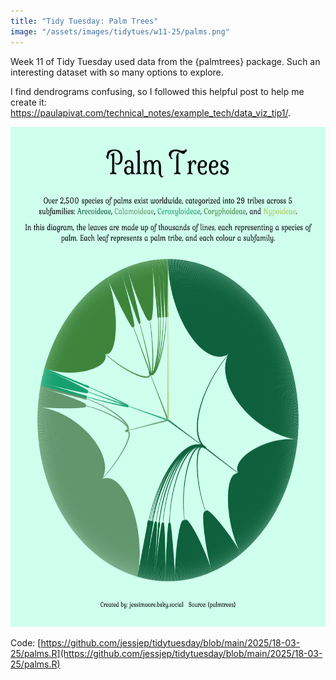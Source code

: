 ```yaml
---
title: "Tidy Tuesday: Palm Trees"
image: "/assets/images/tidytues/w11-25/palms.png"
---
```


Week 11 of Tidy Tuesday used data from the {palmtrees} package. Such an interesting dataset with so many options to explore.

I find dendrograms confusing, so I followed this helpful post to help me create it: https://paulapivat.com/technical_notes/example_tech/data_viz_tip1/.

<img src= "/assets/images/tidytues/w11-25/palms.png" style="height:800px;width:680px;margin:auto;" />

Code: [https://github.com/jessjep/tidytuesday/blob/main/2025/18-03-25/palms.R](https://github.com/jessjep/tidytuesday/blob/main/2025/18-03-25/palms.R)